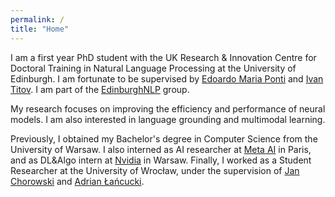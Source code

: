 ```yaml
---
permalink: /
title: "Home"
---
```


I am a first year PhD student with the UK Research & Innovation Centre for Doctoral Training in Natural Language Processing at the University of Edinburgh. I am fortunate to be supervised by [Edoardo Maria Ponti](https://ducdauge.github.io) and [Ivan Titov](http://ivan-titov.org). I am part of the [EdinburghNLP](https://edinburghnlp.inf.ed.ac.uk) group. 

My research focuses on improving the efficiency and performance of neural models. I am also interested in language grounding and multimodal learning.

Previously, I obtained my Bachelor's degree in Computer Science from the University of Warsaw. I also interned as  AI researcher at [Meta AI](https://ai.facebook.com) in Paris, and as DL&Algo intern at [Nvidia](https://www.nvidia.com/en-gb/) in Warsaw. Finally, I worked as a Student Researcher at the University of Wrocław, under the supervision of [Jan Chorowski](https://sites.google.com/a/cs.uni.wroc.pl/jch/home/about) and [Adrian Łańcucki](https://scholar.google.pl/citations?user=gydbYxkAAAAJ&hl=en).
